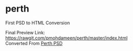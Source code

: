 # perth
First PSD to HTML Conversion

Final Preview Link: https://rawgit.com/pmohdameen/perth/master/index.html
<br />
Converted From <a href="https://dribbble.com/shots/1314681-Freebie-PSD-Perth-A-Free-Flat-Web-Design" target="_blank">Perth PSD</a>
